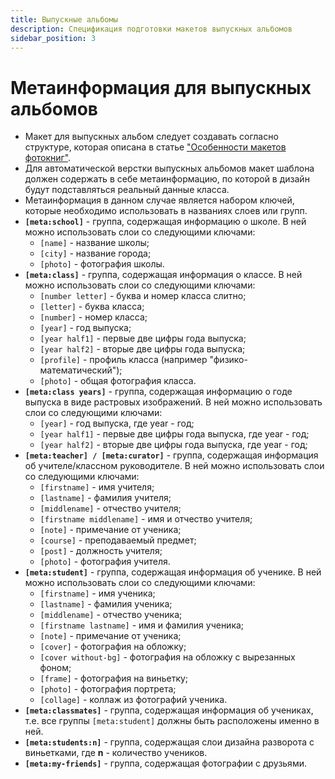 ```yaml
---
title: Выпускные альбомы
description: Спецификация подготовки макетов выпускных альбомов
sidebar_position: 3
---
```


# Метаинформация для выпускных альбомов
* Макет для выпускных альбом следует создавать согласно структуре, которая описана в статье ["Особенности макетов фотокниг"](/design/psd-general?id=Особенности-макетов-фотокниг).
* Для автоматической верстки выпускных альбомов макет шаблона должен содержать в себе метаинформацию, по которой в дизайн будут подставляться реальный данные класса.
* Метаинформация в данном случае является набором ключей, которые необходимо использовать в названиях слоев или групп.
* **`[meta:school]`** - группа, содержащая информацию о школе. В ней можно использовать слои со следующими ключами:
    + `[name]` - название школы;
    + `[city]` - название города;
    + `[photo]` - фотография школы.
* **`[meta:class]`**  - группа, содержащая информация о классе. В ней можно использовать слои со следующими ключами:
    + `[number letter]` - буква и номер класса слитно;
    + `[letter]` - буква класса;
    + `[number]` - номер класса;
    + `[year]` - год выпуска;
    + `[year half1]` - первые две цифры года выпуска;
    + `[year half2]` - вторые две цифры года выпуска;
    + `[profile]` - профиль класса (например "физико-математический");
    + `[photo]` - общая фотография класса.
* **`[meta:class years]`**  - группа, содержащая информацию о годе выпуска в виде растровых изображений. В ней можно использовать слои со следующими ключами:
    + `[year]` - год выпуска, где year - год;
    + `[year half1]` - первые две цифры года выпуска, где year - год;
    + `[year half2]` - вторые две цифры года выпуска, где year - год;
* **`[meta:teacher] / [meta:curator]`** - группа, содержащая информация об учителе/классном руководителе. В ней можно использовать слои со следующими ключами:
    + `[firstname]` - имя учителя;
    + `[lastname]` - фамилия учителя;
    + `[middlename]` - отчество учителя;
    + `[firstname middlename]` - имя и отчество учителя;
    + `[note]` - примечание от ученика;
    + `[course]` - преподаваемый предмет;
    + `[post]` - должность учителя;
    + `[photo]` - фотография учителя.
* **`[meta:student]`** - группа, содержащая информация об ученике. В ней можно использовать слои со следующими ключами:
    + `[firstname]` - имя ученика;
    + `[lastname]` - фамилия ученика;
    + `[middlename]` - отчество ученика;
    + `[firstname lastname]` - имя и фамилия ученика;
    + `[note]` - примечание от ученика;
    + `[cover]` - фотография на обложку;
    + `[cover without-bg]` - фотография на обложку с вырезанных фоном;
    + `[frame]` - фотография на виньетку;
    + `[photo]` - фотография портрета;
    + `[collage]` - коллаж из фотографий ученика.
* **`[meta:classmates]`** - группа, содержащая информация об учениках, т.е. все группы `[meta:student]` должны быть расположены именно в ней.
* **`[meta:students:n]`** - группа, содержащая слои дизайна разворота с виньетками, где __n__ - количество учеников.
* **`[meta:my-friends]`** - группа, содержащая фотографии с друзьями.